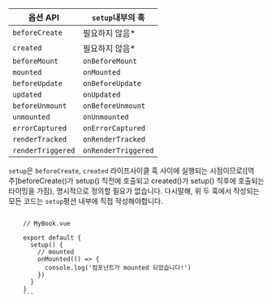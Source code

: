 
| 옵션 API | `setup`내부의 훅 |
|--|--|
|`beforeCreate`  | 필요하지 않음* |
|`created`  | 필요하지 않음* |
|`beforeMount`  | `onBeforeMount` |
|`mounted`  | `onMounted` |
|`beforeUpdate`  | `onBeforeUpdate` |
|`updated`  | `onUpdated` |
|`beforeUnmount`  | `onBeforeUnmount` |
|`unmounted`  | `onUnmounted` |
|`errorCaptured`  | `onErrorCaptured` |
|`renderTracked`  | `onRenderTracked` |
|`renderTriggered`  | `onRenderTriggered` |

`setup`은 `beforeCreate`, `created` 라이프사이클 훅 사이에 실행되는 시점이므로([역주]beforeCreate()가 setup() 직전에 호출되고 created()가 setup() 직후에 호출되는 타이밍을 가짐), 명시적으로 정의할 필요가 없습니다. 다시말해, 위 두 훅에서 작성되는 모든 코드는 `setup`펑션 내부에 직접 작성해야합니다.

```

    // MyBook.vue
    
    export default {
      setup() {
        // mounted
        onMounted(() => {
          console.log('컴포넌트가 mounted 되었습니다!')
        })
      }
    }
    ```
